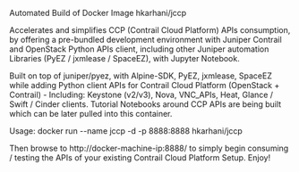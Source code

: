 Automated Build of Docker Image hkarhani/jccp 

Accelerates and simplifies CCP (Contrail Cloud Platform) APIs consumption, by offering a pre-bundled development environment with Juniper Contrail and OpenStack Python APIs client, including other Juniper automation Libraries (PyEZ / jxmlease / SpaceEZ), with Jupyter Notebook.

Built on top of juniper/pyez, with Alpine-SDK, PyEZ, jxmlease, SpaceEZ while adding Python client APIs for Contrail Cloud Platform (OpenStack + Contrail) - Including: Keystone (v2/v3), Nova, VNC_APIs, Heat, Glance / Swift / Cinder clients. Tutorial Notebooks around CCP APIs are being built which can be later pulled into this container. 

Usage: 
docker run --name jccp -d -p 8888:8888 hkarhani/jccp 

Then browse to http://docker-machine-ip:8888/ to simply begin consuming / testing the APIs of your existing Contrail Cloud Platform Setup. Enjoy!